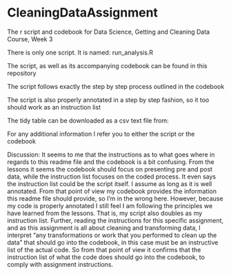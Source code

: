 CleaningDataAssignment
======================
The r script and codebook for Data Science, Getting and Cleaning Data Course, Week 3

There is only one script. It is named: run_analysis.R

The script, as well as its accompanying codebook can be found in this repository

The script follows exactly the step by step process outlined in the codebook

The script is also properly annotated in a step by step fashion, so it too should work as an instruction list

The tidy table can be downloaded as a csv text file from: 

For any additional information I refer you to either the script or the codebook

Discussion:
It seems to me that the instructions as to what goes where in regards to this readme file and the codebook is a bit confusing. From the lessons it seems the codebook should focus on presenting pre and post data, while the instruction list focuses on the coded process. It even says the instruction list could be the script itself. I assume as long as it is well annotated.
From that point of view my codebook provides the information this readme file should provide, so I’m in the wrong here. However, because my code is properly annotated I still feel I am following the principles we have learned from the lessons. That is, my script also doubles as my instruction list.
Further, reading the instructions for this specific assignment, and as this assignment is all about cleaning and transforming data, I interpret “any transformations or work that you performed to clean up the data” that should go into
the codebook, in this case must be an instructive list of the actual code. So from that point of view it confirms that the instruction list of what the code does should go into the codebook, to comply with assignment instructions.

